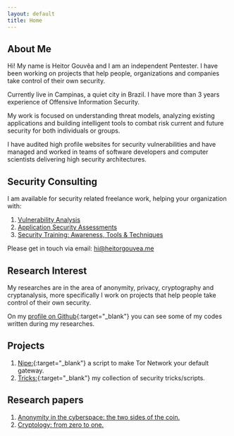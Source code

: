 ```yaml
---
layout: default
title: Home
---
```


## About Me

Hi! My name is Heitor Gouvêa and I am an independent Pentester.
I have been working on projects that help people, organizations and companies take control of their own security.  

Currently live in Campinas, a quiet city in Brazil. I have more than 3 years experience
of Offensive Information Security.

My work is focused on understanding threat models, analyzing existing
applications and building intelligent tools to combat risk current and future security
for both individuals or groups.

I have audited high profile websites for security vulnerabilities and have
managed and worked in teams of software developers and computer scientists
delivering high security architectures.

## Security Consulting

I am available for security related freelance work, helping your organization with:

1. [Vulnerability Analysis]()
2. [Application Security Assessments]()
3. [Security Training: Awareness, Tools & Techniques]()

Please get in touch via email: hi@heitorgouvea.me

## Research Interest

My researches are in the area of anonymity, privacy, cryptography and cryptanalysis,
more specifically I work on projects that help people take control of their own security.

On my [profile on Github](https://github.com/GouveaHeitor){:target="_blank"} you can see
some of my codes written during my researches.

## Projects

1. [Nipe:](https://github.com/GouveaHeitor/nipe){:target="_blank"} a script to make Tor Network your default gateway.
2. [Tricks:](https://github.com/GouveaHeitor/tricks){:target="_blank"}  my collection of security tricks/scripts.

## Research papers

1. [Anonymity in the cyberspace: the two sides of the coin.](/files/anonymity-the-two-sides-of-the-coin.pdf)
2. [Cryptology: from zero to one.](/files/cryptology-from-zero-to-one.pdf)
